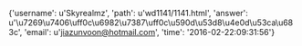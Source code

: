 {'username': u'Skyrealmz', 'path': u'wd1141/1141.html', 'answer': u'\u7269\u7406\uff0c\u6982\u7387\uff0c\u590d\u53d8\u4e0d\u53ca\u683c', 'email': u'jiazunvoon@hotmail.com', 'time': '2016-02-22:09:31:56'}